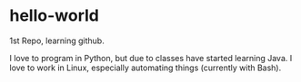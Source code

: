 # hello-world
1st Repo, learning github.

I love to program in Python, but due to classes have started learning Java.
I love to work in Linux, especially automating things (currently with Bash).
